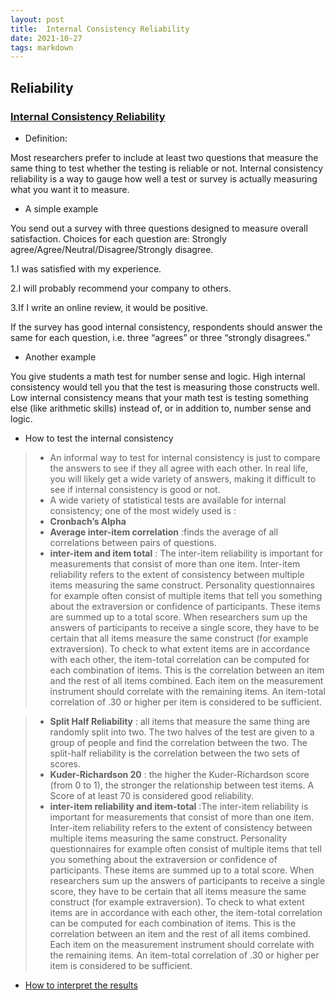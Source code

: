 ```yaml
---
layout: post
title:  Internal Consistency Reliability 
date: 2021-10-27
tags: markdown    
---
```


## Reliability
### [Internal Consistency Reliability](https://www.statisticshowto.com/internal-consistency/)
* Definition:

Most researchers prefer to include at least two questions that measure the same thing to test whether the testing is reliable or not. Internal consistency reliability is a way to gauge how well a test or survey is actually measuring what you want it to measure.
* A simple example

You send out a survey with three questions designed to measure overall satisfaction. Choices for each question are: Strongly agree/Agree/Neutral/Disagree/Strongly disagree.

1.I was satisfied with my experience.

2.I will probably recommend your company to others.

3.If I write an online review, it would be positive.

If the survey has good internal consistency, respondents should answer the same for each question, i.e. three “agrees” or three “strongly disagrees.”
* Another example

You give students a math test for number sense and logic. High internal consistency would tell you that the test is measuring those constructs well. Low internal consistency means that your math test is testing something else (like arithmetic skills) instead of, or in addition to, number sense and logic.

* How to test the internal consistency

>* An informal way to test for internal consistency is just to compare the answers to see if they all agree with each other. In real life, you will likely get a wide variety of answers, making it difficult to see if internal consistency is good or not.
>* A wide variety of statistical tests are available for internal consistency; one of the most widely used is :
>* **Cronbach’s Alpha**
>* **Average inter-item correlation** :finds the average of all correlations between pairs of questions.
>* **inter-item and item total** : The inter-item reliability is important for measurements that consist of more than one item. Inter-item reliability refers to the extent of consistency between multiple items measuring the same construct. Personality questionnaires for example often consist of multiple items that tell you something about the extraversion or confidence of participants. These items are summed up to a total score. When researchers sum up the answers of participants to receive a single score, they have to be certain that all items measure the same construct (for example extraversion). To check to what extent items are in accordance with each other, the item-total correlation can be computed for each combination of items. This is the correlation between an item and the rest of all items combined. Each item on the measurement instrument should correlate with the remaining items. An item-total correlation of .30 or higher per item is considered to be sufficient.

>* **Split Half Reliability** : all items that measure the same thing are randomly split into two. The two halves of the test are given to a group of people and find the correlation between the two. The split-half reliability is the correlation between the two sets of scores.
>* **Kuder-Richardson 20** : the higher the Kuder-Richardson score (from 0 to 1), the stronger the relationship between test items. A Score of at least 70 is considered good reliability.
>* **inter-item reliability and item-total** :The inter-item reliability is important for measurements that consist of more than one item. Inter-item reliability refers to the extent of consistency between multiple items measuring the same construct. Personality questionnaires for example often consist of multiple items that tell you something about the extraversion or confidence of participants. These items are summed up to a total score. When researchers sum up the answers of participants to receive a single score, they have to be certain that all items measure the same construct (for example extraversion). To check to what extent items are in accordance with each other, the item-total correlation can be computed for each combination of items. This is the correlation between an item and the rest of all items combined. Each item on the measurement instrument should correlate with the remaining items. An item-total correlation of .30 or higher per item is considered to be sufficient.

* [How to interpret the results](http://academicdepartments.musc.edu/appletree/brown_bag/brown_bag_files/2010/lancaster_appletree_4_10.pdf)
